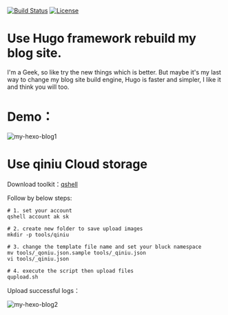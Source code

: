 [![Build Status](https://api.travis-ci.com/elkan1788/my-hexo-blog.svg?branch=hugo)](https://travis-ci.com/elkan1788/my-hexo-blog)
[![License](https://img.shields.io/badge/license-Apache%202-4EB1BA.svg)](https://www.apache.org/licenses/LICENSE-2.0.html)


# Use Hugo framework rebuild my blog site.

I'm a Geek, so like try the new things which is better. But maybe it's my last way to change my blog site build engine, Hugo is faster and simpler, I like it and think you will too.


# Demo：

![my-hexo-blog1](http://myblog.lisenhui.cn/my-hexo-blog1.png-alias)


# Use qiniu Cloud storage

Download toolkit：[qshell](https://developer.qiniu.com/sdk#official-tool)

Follow by below steps:
```
# 1. set your account
qshell account ak sk

# 2. create new folder to save upload images
mkdir -p tools/qiniu

# 3. change the template file name and set your bluck namespace
mv tools/_qoniu.json.sample tools/_qiniu.json
vi tools/_qiniu.json 

# 4. execute the script then upload files
qupload.sh

```

Upload successful logs：

![my-hexo-blog2](http://myblog.lisenhui.cn/my-hexo-blog2.png-alias)
